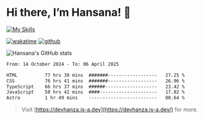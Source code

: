 # Hi there, I’m Hansana! 👋

[![My Skills](https://skillicons.dev/icons?i=js,ts,react,angular,nodejs,py,wordpress)](https://hansana.is-a.dev)

[![wakatime](https://wakatime.com/badge/user/cf3817f9-1dca-4dc8-876a-c4ae6f6942cc.svg)](https://wakatime.com/@cf3817f9-1dca-4dc8-876a-c4ae6f6942cc)
[![github](https://img.shields.io/github/followers/DevHanza?logo=github&style=plastic)](https://github.com/DevHanza?tab=followers)

![Hansana's GitHub stats](https://github-readme-stats.vercel.app/api?username=DevHanza\&hide=issues\&show_icons=true&theme=dark)

<!--START_SECTION:waka-->

```txt
From: 14 October 2024 - To: 06 April 2025

HTML          77 hrs 30 mins  #######------------------   27.25 %
CSS           76 hrs 41 mins  #######------------------   26.96 %
TypeScript    66 hrs 37 mins  ######-------------------   23.42 %
JavaScript    50 hrs 42 mins  ####---------------------   17.82 %
Astro         1 hr 49 mins    -------------------------   00.64 %
```

<!--END_SECTION:waka-->

> Visit [https://devhanza.is-a.dev](https://devhanza.is-a.dev/) for more.
